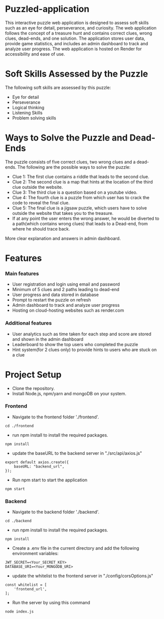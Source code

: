 # Puzzled-application 

This interactive puzzle web application is designed to assess soft skills such as an eye for detail, perseverance, and curiosity. The web application follows the concept of a treasure hunt and contains correct clues, wrong clues, dead-ends, and one solution. The application stores user data, provide game statistics, and includes an admin dashboard to track and analyze user progress. The web application is hosted on Render for accessibility and ease of use.

# Soft Skills Assessed by the Puzzle

The following soft skills are assessed by this puzzle:

* Eye for detail
* Perseverance
* Logical thinking
* Listening Skills
* Problem solving skills

# Ways to Solve the Puzzle and Dead-Ends

The puzzle consists of five correct clues, two wrong clues and a dead-ends. The following are the possible ways to solve the puzzle:

* Clue 1: The first clue contains a riddle that leads to the second clue.
* Clue 2: The second clue is a map that hints at the location of the third clue outside the website.
* Clue 3: The third clue is a question based on a youtube video.
* Clue 4: The fourth clue is a puzzle from which user has to crack the code to reveal the final clue.
* Clue 5: The final clue is a jigsaw puzzle, which users have to solve outside the website that takes you to the treasure.
* If at any point the user enters the wrong answer, he would be diverted to a path(which contains wrong clues) that leads to a Dead-end, from where he should trace back.

More clear explanation and answers in admin dashboard.

# Features
### Main features
* User registration and login using email and password
* Minimum of 5 clues and 2 paths leading to dead-end
* User progress and data stored in database
* Prompt to restart the puzzle on refresh
* Admin dashboard to track and analyze user progress
* Hosting on cloud-hosting websites such as render.com
### Additional features
* User analytics such as time taken for each step and score are stored and shown in the admin dashboard
* Leaderboard to show the top users who completed the puzzle
* Hint system(for 2 clues only) to provide hints to users who are stuck on a clue

# Project Setup
* Clone the repository.
* Install Node.js, npm/yarn and mongoDB on your system.
### Frontend
* Navigate to the frontend folder './frontend'.
```
cd ./frontend
```
* run npm install to install the required packages.
```
npm install
```
* update the baseURL to the backend server in "./src/api/axios.js"
```
export default axios.create({
    baseURL: "backend_url",
});
```
* Run npm start to start the application
```
npm start
```
### Backend
* Navigate to the backend folder './backend'.
```
cd ./backend
```
* run npm install to install the required packages.
```
npm install
```
* Create a .env file in the current directory and add the following environment variables:
```
JWT_SECRET=<Your_SECRET_KEY>
DATABASE_URI=<Your_MONGODB_URI>
```
* update the whitelist to the frontend server in "./config/corsOptions.js"
```
const whitelist = [
    'frontend_url',
];
```
* Run the server by using this command
```
node index.js
```

